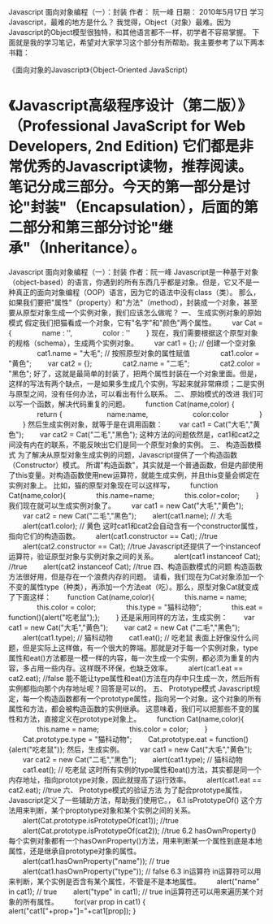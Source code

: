 Javascript 面向对象编程（一）：封装
作者： 阮一峰
日期： 2010年5月17日
学习Javascript，最难的地方是什么？
我觉得，Object（对象）最难。因为Javascript的Object模型很独特，和其他语言都不一样，初学者不容易掌握。
下面就是我的学习笔记，希望对大家学习这个部分有所帮助。我主要参考了以下两本书籍：

《面向对象的Javascript》（Object-Oriented JavaScript）

《Javascript高级程序设计（第二版）》（Professional JavaScript for Web Developers, 2nd Edition)
它们都是非常优秀的Javascript读物，推荐阅读。
笔记分成三部分。今天的第一部分是讨论"封装"（Encapsulation），后面的第二部分和第三部分讨论"继承"（Inheritance）。
============================
Javascript 面向对象编程（一）：封装
作者：阮一峰
Javascript是一种基于对象（object-based）的语言，你遇到的所有东西几乎都是对象。但是，它又不是一种真正的面向对象编程（OOP）语言，因为它的语法中没有class（类）。
那么，如果我们要把"属性"（property）和"方法"（method），封装成一个对象，甚至要从原型对象生成一个实例对象，我们应该怎么做呢？
一、 生成实例对象的原始模式
假定我们把猫看成一个对象，它有"名字"和"颜色"两个属性。
　　var Cat = {
　　　　name : '',
　　　　color : ''
　　} 
现在，我们需要根据这个原型对象的规格（schema），生成两个实例对象。
　　var cat1 = {}; // 创建一个空对象
　　　　cat1.name = "大毛"; // 按照原型对象的属性赋值
　　　　cat1.color = "黄色";
　　var cat2 = {};
　　　　cat2.name = "二毛";
　　　　cat2.color = "黑色";
好了，这就是最简单的封装了，把两个属性封装在一个对象里面。但是，这样的写法有两个缺点，一是如果多生成几个实例，写起来就非常麻烦；二是实例与原型之间，没有任何办法，可以看出有什么联系。
二、 原始模式的改进
我们可以写一个函数，解决代码重复的问题。
　　function Cat(name,color) {
　　　　return {
　　　　　　name:name,
　　　　　　color:color
　　　　}
　　}
然后生成实例对象，就等于是在调用函数：
　　var cat1 = Cat("大毛","黄色");
　　var cat2 = Cat("二毛","黑色");
这种方法的问题依然是，cat1和cat2之间没有内在的联系，不能反映出它们是同一个原型对象的实例。
三、 构造函数模式
为了解决从原型对象生成实例的问题，Javascript提供了一个构造函数（Constructor）模式。
所谓"构造函数"，其实就是一个普通函数，但是内部使用了this变量。对构造函数使用new运算符，就能生成实例，并且this变量会绑定在实例对象上。
比如，猫的原型对象现在可以这样写，
　　function Cat(name,color){
　　　　this.name=name;
　　　　this.color=color;
　　}
我们现在就可以生成实例对象了。
　　var cat1 = new Cat("大毛","黄色");
　　var cat2 = new Cat("二毛","黑色");
　　alert(cat1.name); // 大毛
　　alert(cat1.color); // 黄色
这时cat1和cat2会自动含有一个constructor属性，指向它们的构造函数。
　　alert(cat1.constructor == Cat); //true
　　alert(cat2.constructor == Cat); //true
Javascript还提供了一个instanceof运算符，验证原型对象与实例对象之间的关系。
　　alert(cat1 instanceof Cat); //true
　　alert(cat2 instanceof Cat); //true
四、构造函数模式的问题
构造函数方法很好用，但是存在一个浪费内存的问题。
请看，我们现在为Cat对象添加一个不变的属性type（种类），再添加一个方法eat（吃）。那么，原型对象Cat就变成了下面这样：
　　function Cat(name,color){
　　　　this.name = name;
　　　　this.color = color;
　　　　this.type = "猫科动物";
　　　　this.eat = function(){alert("吃老鼠");};
　　}
还是采用同样的方法，生成实例：
　　var cat1 = new Cat("大毛","黄色");
　　var cat2 = new Cat ("二毛","黑色");
　　alert(cat1.type); // 猫科动物
　　cat1.eat(); // 吃老鼠
表面上好像没什么问题，但是实际上这样做，有一个很大的弊端。那就是对于每一个实例对象，type属性和eat()方法都是一模一样的内容，每一次生成一个实例，都必须为重复的内容，多占用一些内存。这样既不环保，也缺乏效率。
　　alert(cat1.eat == cat2.eat); //false
能不能让type属性和eat()方法在内存中只生成一次，然后所有实例都指向那个内存地址呢？回答是可以的。
五、 Prototype模式
Javascript规定，每一个构造函数都有一个prototype属性，指向另一个对象。这个对象的所有属性和方法，都会被构造函数的实例继承。
这意味着，我们可以把那些不变的属性和方法，直接定义在prototype对象上。
　　function Cat(name,color){
　　　　this.name = name;
　　　　this.color = color;
　　}
　　Cat.prototype.type = "猫科动物";
　　Cat.prototype.eat = function(){alert("吃老鼠")};
然后，生成实例。
　　var cat1 = new Cat("大毛","黄色");
　　var cat2 = new Cat("二毛","黑色");
　　alert(cat1.type); // 猫科动物
　　cat1.eat(); // 吃老鼠
这时所有实例的type属性和eat()方法，其实都是同一个内存地址，指向prototype对象，因此就提高了运行效率。
　　alert(cat1.eat == cat2.eat); //true
六、 Prototype模式的验证方法
为了配合prototype属性，Javascript定义了一些辅助方法，帮助我们使用它。，
6.1 isPrototypeOf()
这个方法用来判断，某个proptotype对象和某个实例之间的关系。
　　alert(Cat.prototype.isPrototypeOf(cat1)); //true
　　alert(Cat.prototype.isPrototypeOf(cat2)); //true
6.2 hasOwnProperty()
每个实例对象都有一个hasOwnProperty()方法，用来判断某一个属性到底是本地属性，还是继承自prototype对象的属性。
　　alert(cat1.hasOwnProperty("name")); // true
　　alert(cat1.hasOwnProperty("type")); // false
6.3 in运算符
in运算符可以用来判断，某个实例是否含有某个属性，不管是不是本地属性。
　　alert("name" in cat1); // true
　　alert("type" in cat1); // true
in运算符还可以用来遍历某个对象的所有属性。
　　for(var prop in cat1) { alert("cat1["+prop+"]="+cat1[prop]); }